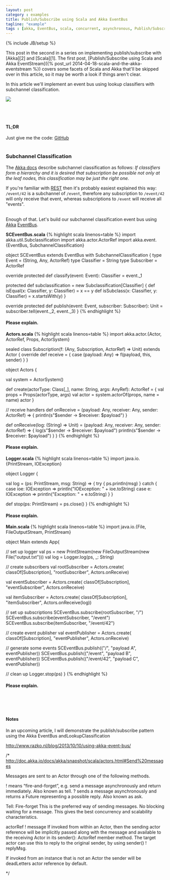 ```yaml
---
layout: post
category : examples
title: Publish/Subscribe using Scala and Akka EventBus
tagline: "example"
tags : [akka, EventBus, scala, concurrent, asynchronous, Publish/Subscribe, beginner, example, tutorial]
---
```

{% include JB/setup %}



<div class="intro">
<div class="intro-txt">
<p>
This post in the second in a series on implementing publish/subscribe with <span markdown="span">[Akka][2]</span> and <span markdown="span">[Scala][1]</span>. The first post, <span markdown="span">[Publish/Subscribe using Scala and Akka EventStream]({% post_url 2014-04-18-scala-and-the-akka-eventstream %})</span> covers some facets of Scala and Akka that'll be skipped over in this article, so it may be worth a look if things aren't clear.
</p>
<p>
 
</p>
<p>
In this article we'll implement an event bus using lookup classifiers with subchannel classification.
</p>
</div> 
<div class="intro-img"><img class="article-image" src="{{ASSET_PATH}}/bootstrap/img/eventbus_subchannel_250.jpg"/></div>
</div>
<br/>
<br/>
<br/>


#### TL;DR
Just give me the code: [GitHub][4]
<br/>
<br/>



### Subchannel Classification
The [Akka docs][3] describe subchannel classification as follows: 
_If classifiers form a hierarchy and it is desired that subscription be possible not only at the leaf nodes, this classification may be just the right one._

If you're familiar with [REST][5] then it's probably easiest explained this way: `/event/42` is a subchannel of `/event`, therefore any subscription to `/event/42` will only receive that event, whereas subscriptions to `/event` will receive all "events".
<br/>
<br/>

Enough of that. Let's build our subchannel classification event bus using [Akka][2] [EventBus][3].

**SCEventBus.scala**
{% highlight scala linenos=table %}
import akka.util.Subclassification
import akka.actor.ActorRef
import akka.event.{EventBus, SubchannelClassification}

object SCEventBus extends EventBus with SubchannelClassification {
  type Event = (String, Any, ActorRef)
  type Classifier = String
  type Subscriber = ActorRef

  override protected def classify(event: Event): Classifier = event._1

  protected def subclassification = new Subclassification[Classifier] {
    def isEqual(x: Classifier, y: Classifier) = x == y
    def isSubclass(x: Classifier, y: Classifier) = x.startsWith(y)
  }

  override protected def publish(event: Event, subscriber: Subscriber): Unit =
    subscriber.tell(event._2, event._3)
}
{% endhighlight %}


#### Please explain.





**Actors.scala**
{% highlight scala linenos=table %}
import akka.actor.{Actor, ActorRef, Props, ActorSystem}

sealed class Subscription(f: (Any, Subscription, ActorRef) => Unit) extends Actor {
  override def receive = { case (payload: Any) => f(payload, this, sender) }
}

object Actors {

  val system = ActorSystem()

  def create(actorType: Class[_], name: String, args: AnyRef): ActorRef = {
    val props = Props(actorType, args)
    val actor = system.actorOf(props, name = name)
    actor
  }

  // receive handlers
  def onReceive = (payload: Any, receiver: Any, sender: ActorRef) => {
    println(s"$sender -> $receiver: $payload")
  }

  def onReceive(log: (String) => Unit) =
    (payload: Any, receiver: Any, sender: ActorRef) => {
      log(s"$sender -> $receiver: $payload")
      println(s"$sender -> $receiver: $payload")
  }
}
{% endhighlight %}


#### Please explain.




**Logger.scala**
{% highlight scala linenos=table %}
import java.io.{PrintStream, IOException}

object Logger {

  val log = (ps: PrintStream, msg: String) => {
    try {
      ps.println(msg)
    }
    catch {
      case ioe: IOException => println("IOException: " + ioe.toString)
      case e: IOException => println("Exception: " + e.toString)
    }
  }

  def stop(ps: PrintStream) = ps.close()
}
{% endhighlight %}


#### Please explain.




**Main.scala**
{% highlight scala linenos=table %}
import java.io.{File, FileOutputStream, PrintStream}

object Main extends App{

  // set up logger
  val ps = new PrintStream(new FileOutputStream(new File("output.txt")))
  val log = Logger.log(ps, _: String)

  // create subscribers
  val rootSubscriber = Actors.create(
    classOf[Subscription], "rootSubscriber", Actors.onReceive)

  val eventSubscriber = Actors.create(
    classOf[Subscription], "eventSubscriber", Actors.onReceive)

  val itemSubscriber = Actors.create(
    classOf[Subscription], "itemSubscriber", Actors.onReceive(log))
  
  // set up subscriptions
  SCEventBus.subscribe(rootSubscriber, "/")
  SCEventBus.subscribe(eventSubscriber, "/event")
  SCEventBus.subscribe(itemSubscriber, "/event/42")

  // create event publisher
  val eventPublisher = Actors.create(
    classOf[Subscription], "eventPublisher", Actors.onReceive)

  // generate some events
  SCEventBus.publish(("/", "payload A", eventPublisher))
  SCEventBus.publish(("/event", "payload B", eventPublisher))
  SCEventBus.publish(("/event/42", "payload C", eventPublisher))

  // clean up
  Logger.stop(ps)
}
{% endhighlight %}


#### Please explain.















<br />
<br />
<br />

#### Notes
[^1]: Decoupling as far as space and time is concerned. Publish/Subscribe introduces a different type of coupling, namely: semantic coupling.

[1]:http://www.scala-lang.org/
[2]:http://akka.io/
[3]:http://doc.akka.io/docs/akka/snapshot/scala/event-bus.html
[4]:https://github.com/benhowell/examples/tree/master/AkkaEventBus
[5]:http://en.wikipedia.org/wiki/Representational_state_transfer





















In an upcoming article, I will demonstrate the publish/subscribe pattern using the Akka EventBus andLookupClassification


http://www.razko.nl/blog/2013/10/10/using-akka-event-bus/


/*
  http://doc.akka.io/docs/akka/snapshot/scala/actors.html#Send%20messages

  Messages are sent to an Actor through one of the following methods.

! means “fire-and-forget”, e.g. send a message asynchronously and return immediately. Also known as tell.
? sends a message asynchronously and returns a Future representing a possible reply. Also known as ask.


Tell: Fire-forget
This is the preferred way of sending messages. No blocking waiting for a message. This gives the best concurrency and scalability characteristics.

actorRef ! message
If invoked from within an Actor, then the sending actor reference will be implicitly passed along with the message and available to the receiving Actor in its sender(): ActorRef member method. The target actor can use this to reply to the original sender, by using sender() ! replyMsg.

If invoked from an instance that is not an Actor the sender will be deadLetters actor reference by default.

   */